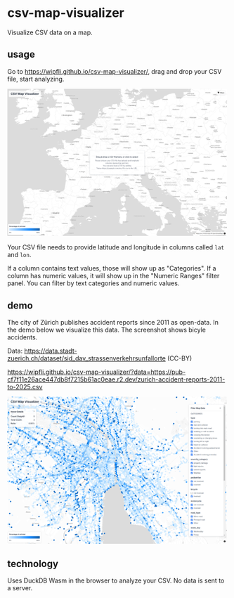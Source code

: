 # csv-map-visualizer

Visualize CSV data on a map.

## usage

Go to https://wipfli.github.io/csv-map-visualizer/, drag and drop your CSV file, start analyzing.

<a href="https://wipfli.github.io/csv-map-visualizer/"><img src="drop.png" width=500></a>

Your CSV file needs to provide latitude and longitude in columns called `lat` and `lon`.

If a column contains text values, those will show up as "Categories". If a column has numeric values, it will show up in the "Numeric Ranges" filter panel. You can filter by text categories and numeric values.

## demo

The city of Zürich publishes accident reports since 2011 as open-data. In the demo below we visualize this data. The screenshot shows bicyle accidents. 

Data: https://data.stadt-zuerich.ch/dataset/sid_dav_strassenverkehrsunfallorte (CC-BY)

https://wipfli.github.io/csv-map-visualizer/?data=https://pub-cf7f11e26ace447db8f7215b61ac0eae.r2.dev/zurich-accident-reports-2011-to-2025.csv

<a href="https://wipfli.github.io/csv-map-visualizer/?data=https://pub-cf7f11e26ace447db8f7215b61ac0eae.r2.dev/zurich-accident-reports-2011-to-2025.csv
"><img src="screenshot.png" width=500></a>

## technology

Uses DuckDB Wasm in the browser to analyze your CSV. No data is sent to a server.
